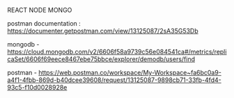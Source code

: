 REACT NODE MONGO

postman documentation : https://documenter.getpostman.com/view/13125087/2sA35G53Db

mongodb - https://cloud.mongodb.com/v2/6606f58a9739c56e084541ca#/metrics/replicaSet/6606f69eece8467ebe75bbce/explorer/demodb/users/find

postman - https://web.postman.co/workspace/My-Workspace~fa6bc0a9-a4f1-4fbb-869d-b40dcee39608/request/13125087-9898cb71-33fb-4fd4-93c5-f10d0028928e